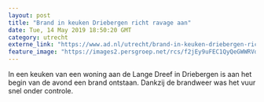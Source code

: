 ```yaml
---
layout: post
title: "Brand in keuken Driebergen richt ravage aan"
date: Tue, 14 May 2019 18:50:20 GMT
category: utrecht
externe_link: "https://www.ad.nl/utrecht/brand-in-keuken-driebergen-richt-ravage-aan~afdbf926/"
feature_image: "https://images2.persgroep.net/rcs/f2jEy9uFEC1QyQeGWWRVd28np1E/diocontent/148378409/_fitwidth/400/?appId=21791a8992982cd8da851550a453bd7f&quality=0.7"
---
```


In een keuken van een woning aan de Lange Dreef in Driebergen is aan het begin van de avond een brand ontstaan. Dankzij de brandweer was het vuur snel onder controle.
